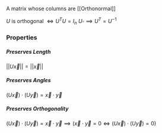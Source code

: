 A matrix whose columns are [[Orthonormal]]

$U$ is orthogonal $\iff U^T U = I_n$ 
$U \square \implies U^T = U^{-1}$ 
### Properties
##### Preserves Length
$||U\vec{x}|| = ||\vec{x}||$
##### Preserves Angles 
$(U\vec{x}) \cdot (U\vec{y}) = \vec{x} \cdot \vec{y}$
##### Preserves Orthogonality 
$(U\vec{x}) \cdot (U\vec{y}) = \vec{x} \cdot \vec{y} \implies (\vec{x} \cdot \vec{y} = 0 \iff (U\vec{x}) \cdot (U\vec{y}) = 0)$
